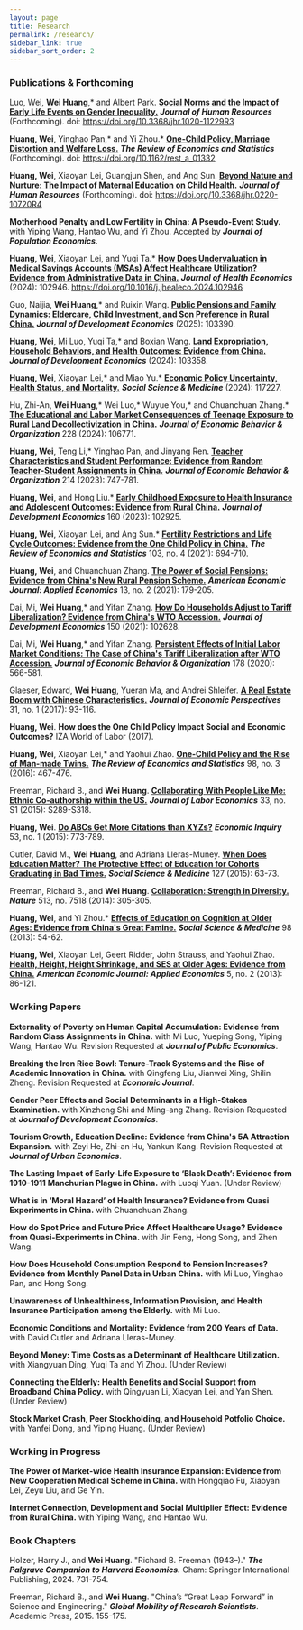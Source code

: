 ```yaml
---
layout: page
title: Research
permalink: /research/
sidebar_link: true
sidebar_sort_order: 2
---
```



### Publications & Forthcoming


Luo, Wei, **Wei Huang**,* and Albert Park. [**Social Norms and the Impact of Early Life Events on Gender Inequality.**](https://jhr.uwpress.org/content/early/2024/09/03/jhr.1020-11229R3)  ***Journal of Human Resources*** (Forthcoming). doi: https://doi.org/10.3368/jhr.1020-11229R3

**Huang, Wei**, Yinghao Pan,* and Yi Zhou.*  [**One-Child Policy, Marriage Distortion and Welfare Loss.**](https://doi.org/10.1162/rest_a_01332) ***The Review of Economics and Statistics*** (Forthcoming). doi: https://doi.org/10.1162/rest_a_01332

**Huang, Wei**, Xiaoyan Lei, Guangjun Shen, and Ang Sun. [**Beyond Nature and Nurture: The Impact of Maternal Education on Child Health.**](https://jhr.uwpress.org/content/early/2023/10/02/jhr.0220-10720R4) ***Journal of Human Resources*** (Forthcoming). doi: https://doi.org/10.3368/jhr.0220-10720R4

**Motherhood Penalty and Low Fertility in China: A Pseudo-Event Study.** with Yiping Wang, Hantao Wu, and Yi Zhou. Accepted by ***Journal of Population Economics***.

**Huang, Wei**, Xiaoyan Lei, and Yuqi Ta.* [**How Does Undervaluation in Medical Savings Accounts (MSAs) Affect Healthcare Utilization? Evidence from Administrative Data in China.**](https://doi.org/10.1016/j.jhealeco.2024.102946) ***Journal of Health Economics*** (2024): 102946. https://doi.org/10.1016/j.jhealeco.2024.102946

Guo, Naijia, **Wei Huang**,* and Ruixin Wang. [**Public Pensions and Family Dynamics: Eldercare, Child Investment, and Son Preference in Rural China.**](https://doi.org/10.1016/j.jdeveco.2024.103390) ***Journal of Development Economics*** (2025): 103390.

**Huang, Wei**, Mi Luo, Yuqi Ta,* and Boxian Wang. [**Land Expropriation, Household Behaviors, and Health Outcomes: Evidence from China.**](https://doi.org/10.1016/j.jdeveco.2024.103358) ***Journal of Development Economics*** (2024): 103358.

**Huang, Wei**, Xiaoyan Lei,* and Miao Yu.* [**Economic Policy Uncertainty, Health Status, and Mortality.**](https://doi.org/10.1016/j.socscimed.2024.117227)  ***Social Science & Medicine*** (2024): 117227.

Hu, Zhi-An, **Wei Huang**,* Wei Luo,* Wuyue You,* and Chuanchuan Zhang.* [**The Educational and Labor Market Consequences of Teenage Exposure to Rural Land Decollectivization in China.**](https://doi.org/10.1016/j.jebo.2024.106771) ***Journal of Economic Behavior & Organization*** 228 (2024): 106771.

**Huang, Wei**, Teng Li,* Yinghao Pan, and Jinyang Ren. [**Teacher Characteristics and Student Performance: Evidence from Random Teacher-Student Assignments in China.**](https://www.sciencedirect.com/science/article/pii/S0167268123003128) ***Journal of Economic Behavior & Organization*** 214 (2023): 747-781.

**Huang, Wei**, and Hong Liu.* [**Early Childhood Exposure to Health Insurance and Adolescent Outcomes: Evidence from Rural China.**](https://doi.org/10.1016/j.jdeveco.2022.102925) ***Journal of Development Economics*** 160 (2023): 102925.


**Huang, Wei**, Xiaoyan Lei, and Ang Sun.* [**Fertility Restrictions and Life Cycle Outcomes: Evidence from the One Child Policy in China.**](https://direct.mit.edu/rest/article-abstract/103/4/694/97774/Fertility-Restrictions-and-Life-Cycle-Outcomes?redirectedFrom=fulltext) ***The Review of Economics and Statistics*** 103, no. 4 (2021): 694-710.

**Huang, Wei**, and Chuanchuan Zhang. [**The Power of Social Pensions: Evidence from China's New Rural Pension Scheme.**](https://www.aeaweb.org/articles?id=10.1257/app.20170789) ***American Economic Journal: Applied Economics*** 13, no. 2 (2021): 179-205.

Dai, Mi, **Wei Huang**,* and Yifan Zhang. [**How Do Households Adjust to Tariff Liberalization? Evidence from China's WTO Accession.**](https://www.sciencedirect.com/science/article/abs/pii/S0304387821000055) ***Journal of Development Economics*** 150 (2021): 102628.

Dai, Mi, **Wei Huang**,* and Yifan Zhang. [**Persistent Effects of Initial Labor Market Conditions: The Case of China's Tariff Liberalization after WTO Accession.**](https://www.sciencedirect.com/science/article/abs/pii/S0167268120302584) ***Journal of Economic Behavior & Organization*** 178 (2020): 566-581.

Glaeser, Edward, **Wei Huang**, Yueran Ma, and Andrei Shleifer. [**A Real Estate Boom with Chinese Characteristics.**](https://www.aeaweb.org/articles?id=10.1257/jep.31.1.93) ***Journal of Economic Perspectives*** 31, no. 1 (2017): 93-116.

**Huang, Wei**. **How does the One Child Policy Impact Social and Economic Outcomes?** IZA World of Labor (2017).

**Huang, Wei**, Xiaoyan Lei,* and Yaohui Zhao. [**One-Child Policy and the Rise of Man-made Twins.**](https://direct.mit.edu/rest/article-abstract/98/3/467/58356/One-Child-Policy-and-the-Rise-of-Man-Made-Twins?redirectedFrom=fulltext) ***The Review of Economics and Statistics*** 98, no. 3 (2016): 467-476.

Freeman, Richard B., and **Wei Huang**. [**Collaborating With People Like Me: Ethnic Co-authorship within the US.**](https://www.journals.uchicago.edu/doi/abs/10.1086/678973)  ***Journal of Labor Economics*** 33, no. S1 (2015): S289-S318.

**Huang, Wei**. [**Do ABCs Get More Citations than XYZs?**](http://onlinelibrary.wiley.com/doi/10.1111/ecin.12125/abstract) ***Economic Inquiry*** 53, no. 1 (2015): 773-789.

Cutler, David M., **Wei Huang**, and Adriana Lleras-Muney. [**When Does Education Matter? The Protective Effect of Education for Cohorts Graduating in Bad Times.**](https://www.sciencedirect.com/science/article/abs/pii/S0277953614004961) ***Social Science & Medicine*** 127 (2015): 63-73.

Freeman, Richard B., and **Wei Huang**. [**Collaboration: Strength in Diversity.**](https://www.nature.com/articles/513305a) ***Nature*** 513, no. 7518 (2014): 305-305.

**Huang, Wei**, and Yi Zhou.* [**Effects of Education on Cognition at Older Ages: Evidence from China's Great Famine.**](https://www.sciencedirect.com/science/article/abs/pii/S0277953613004735) ***Social Science & Medicine*** 98 (2013): 54-62.


**Huang, Wei**, Xiaoyan Lei, Geert Ridder, John Strauss, and Yaohui Zhao. [**Health, Height, Height Shrinkage, and SES at Older Ages: Evidence from China.**](https://www.aeaweb.org/articles?id=10.1257/app.5.2.86) ***American Economic Journal: Applied Economics*** 5, no. 2 (2013): 86-121.




### Working Papers


**Externality of Poverty on Human Capital Accumulation: Evidence from Random Class Assignments in China.** with Mi Luo, Yueping Song, Yiping Wang, Hantao Wu. Revision Requested at ***Journal of Public Economics***.

**Breaking the Iron Rice Bowl: Tenure-Track Systems and the Rise of Academic Innovation in China.** with Qingfeng Liu, Jianwei Xing, Shilin Zheng. Revision Requested at ***Economic Journal***.

**Gender Peer Effects and Social Determinants in a High-Stakes Examination.** with Xinzheng Shi and Ming-ang Zhang. Revision Requested at ***Journal of Development Economics***.

**Tourism Growth, Education Decline: Evidence from China's 5A Attraction Expansion.** with Zeyi He, Zhi-an Hu, Yankun Kang. Revision Requested at ***Journal of Urban Economics***.

**The Lasting Impact of Early-Life Exposure to ‘Black Death’: Evidence from 1910-1911 Manchurian Plague in China.** with Luoqi Yuan. (Under Review)

**What is in ‘Moral Hazard’ of Health Insurance? Evidence from Quasi Experiments in China.** with Chuanchuan Zhang.

**How do Spot Price and Future Price Affect Healthcare Usage? Evidence from Quasi-Experiments in China.** with Jin Feng, Hong Song, and Zhen Wang.

**How Does Household Consumption Respond to Pension Increases? Evidence from Monthly Panel Data in Urban China.** with Mi Luo, Yinghao Pan, and Hong Song. 

**Unawareness of Unhealthiness, Information Provision, and Health Insurance Participation among the Elderly.** with Mi Luo.  

**Economic Conditions and Mortality: Evidence from 200 Years of Data.** with David Cutler and Adriana Lleras-Muney.

**Beyond Money: Time Costs as a Determinant of Healthcare Utilization.** with Xiangyuan Ding, Yuqi Ta and Yi Zhou. (Under Review)

**Connecting the Elderly: Health Benefits and Social Support from Broadband China Policy.** with Qingyuan Li, Xiaoyan Lei, and Yan Shen. (Under Review)

**Stock Market Crash, Peer Stockholding, and Household Potfolio Choice.** with Yanfei Dong, and Yiping Huang. (Under Review)


### Working in Progress

**The Power of Market-wide Health Insurance Expansion: Evidence from New Cooperation Medical Scheme in China.** with Hongqiao Fu, Xiaoyan Lei, Zeyu Liu, and Ge Yin.

**Internet Connection, Development and Social Multiplier Effect: Evidence from Rural China.** with Yiping Wang, and Hantao Wu.


### Book Chapters

Holzer, Harry J., and **Wei Huang**. "Richard B. Freeman (1943–)." ***The Palgrave Companion to Harvard Economics.*** Cham: Springer International Publishing, 2024. 731-754.

Freeman, Richard B., and **Wei Huang**. "China’s “Great Leap Forward” in Science and Engineering." ***Global Mobility of Research Scientists***. Academic Press, 2015. 155-175.
